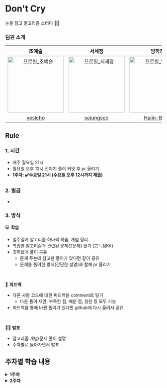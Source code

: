 # Don't Cry

눈물 참고 알고리즘 스터디 👯‍♀️

### **팀원 소개**

|                                                                                                                                                                                                                                                                                                                                                                                                                                              조예슬                                                                                                                                                                                                                                                                                                                                                                                                                                              |                                                                                                                                                                                                                                                                                                                                                                                                                                              서세정                                                                                                                                                                                                                                                                                                                                                                                                                                              |                                                                       방하진                                                                       |
| :----------------------------------------------------------------------------------------------------------------------------------------------------------------------------------------------------------------------------------------------------------------------------------------------------------------------------------------------------------------------------------------------------------------------------------------------------------------------------------------------------------------------------------------------------------------------------------------------------------------------------------------------------------------------------------------------------------------------------------------------------------------------------------------------------------------------------------------------------------------------------------------------: | :----------------------------------------------------------------------------------------------------------------------------------------------------------------------------------------------------------------------------------------------------------------------------------------------------------------------------------------------------------------------------------------------------------------------------------------------------------------------------------------------------------------------------------------------------------------------------------------------------------------------------------------------------------------------------------------------------------------------------------------------------------------------------------------------------------------------------------------------------------------------------------------------: | :------------------------------------------------------------------------------------------------------------------------------------------------: |
| <img width="180" alt="프로필_조예슬" src="https://private-user-images.githubusercontent.com/122437649/281214748-76619ee5-3410-4d35-b785-338809470448.png?jwt=eyJhbGciOiJIUzI1NiIsInR5cCI6IkpXVCJ9.eyJpc3MiOiJnaXRodWIuY29tIiwiYXVkIjoicmF3LmdpdGh1YnVzZXJjb250ZW50LmNvbSIsImtleSI6ImtleTUiLCJleHAiOjE3MDQ5OTY4NTksIm5iZiI6MTcwNDk5NjU1OSwicGF0aCI6Ii8xMjI0Mzc2NDkvMjgxMjE0NzQ4LTc2NjE5ZWU1LTM0MTAtNGQzNS1iNzg1LTMzODgwOTQ3MDQ0OC5wbmc_WC1BbXotQWxnb3JpdGhtPUFXUzQtSE1BQy1TSEEyNTYmWC1BbXotQ3JlZGVudGlhbD1BS0lBVkNPRFlMU0E1M1BRSzRaQSUyRjIwMjQwMTExJTJGdXMtZWFzdC0xJTJGczMlMkZhd3M0X3JlcXVlc3QmWC1BbXotRGF0ZT0yMDI0MDExMVQxODA5MTlaJlgtQW16LUV4cGlyZXM9MzAwJlgtQW16LVNpZ25hdHVyZT1jODUwMjY3ZDdlN2QyNTBkYzM4ZGJkZjQxYjg1MzcxYTY5NDI5M2QzMjZjOWQzMTI2NzE3NWRiNmMzYjE1YWNmJlgtQW16LVNpZ25lZEhlYWRlcnM9aG9zdCZhY3Rvcl9pZD0wJmtleV9pZD0wJnJlcG9faWQ9MCJ9.AXtHu0LjgvByGVZbx7TFsSbi0_2EXmwqzjPBAaSx5Wo"> | <img width="180" alt="프로필_서세정" src="https://private-user-images.githubusercontent.com/125885922/280921601-aec087ef-ebe0-4198-8e1e-2a3b59946c8f.jpg?jwt=eyJhbGciOiJIUzI1NiIsInR5cCI6IkpXVCJ9.eyJpc3MiOiJnaXRodWIuY29tIiwiYXVkIjoicmF3LmdpdGh1YnVzZXJjb250ZW50LmNvbSIsImtleSI6ImtleTUiLCJleHAiOjE3MDQ5OTY4MDksIm5iZiI6MTcwNDk5NjUwOSwicGF0aCI6Ii8xMjU4ODU5MjIvMjgwOTIxNjAxLWFlYzA4N2VmLWViZTAtNDE5OC04ZTFlLTJhM2I1OTk0NmM4Zi5qcGc_WC1BbXotQWxnb3JpdGhtPUFXUzQtSE1BQy1TSEEyNTYmWC1BbXotQ3JlZGVudGlhbD1BS0lBVkNPRFlMU0E1M1BRSzRaQSUyRjIwMjQwMTExJTJGdXMtZWFzdC0xJTJGczMlMkZhd3M0X3JlcXVlc3QmWC1BbXotRGF0ZT0yMDI0MDExMVQxODA4MjlaJlgtQW16LUV4cGlyZXM9MzAwJlgtQW16LVNpZ25hdHVyZT1hYmZkNThhZjBjYTZjZGEyOWI5Y2YyZjJiMTNhMGM5Y2E1OGNhMmE3OGNlNTdhY2JhZDFmNmZkNGRmOWQ5ZjQ2JlgtQW16LVNpZ25lZEhlYWRlcnM9aG9zdCZhY3Rvcl9pZD0wJmtleV9pZD0wJnJlcG9faWQ9MCJ9.GryHWL72NuS69x76pS63QctnmPeoeLfV8NWW-xBxcQE"> | <img width="180" alt="프로필_방하진" src="https://avatars.githubusercontent.com/u/138538168?s=400&u=2b0ee161014254ecb2b979c03edc226b3783293e&v=4"> |
|                                                                                                                                                                                                                                                                                                                                                                                                                              [yeslcho](https://github.com/yeslcho)                                                                                                                                                                                                                                                                                                                                                                                                                               |                                                                                                                                                                                                                                                                                                                                                                                                                            [sejungseo](https://github.com/sejungseo)                                                                                                                                                                                                                                                                                                                                                                                                                             |                                                    [Hajin-Bang](https://github.com/Hajin-Bang)                                                     |

## Rule

### **1. 시간**

- 매주 월요일 21시
- 월요일 오후 12시 전까지 풀이 커밋 후 pr 올리기
- **1주차: ✔️수요일 21시 (수요일 오후 12시까지 제출)**

### **2. 벌금**

-

### **3. 방식**

💻 **학습**

- 일주일에 알고리즘 하나씩 학습, 개념 정리
- 학습한 알고리즘과 관련된 문제(2문제) 풀기 (고득점Kit)
- 깃허브에 풀이 공유
  - 문제 푸는데 참고한 풀이가 있다면 같이 공유
  - 문제를 풀이한 방식(간단한 설명)과 함께 pr 올리기

<br/>

🧐 **피드백**

- 다른 사람 코드에 대한 피드백을 comment로 달기
  - 다른 풀이 제안, 부족한 점, 배운 점, 칭찬 등 모두 가능
- 피드백을 통해 바뀐 풀이가 있다면 github에 다시 올려서 공유

<br/>

💁🏻 **발표**

- 알고리즘 개념/문제 풀이 설명
- 주차별로 돌아가면서 발표

## 주차별 학습 내용

<details><summary><b>1주차</b></summary>
<br/>

<b style="font-size:17px">2024.01.17</b><br/>
**<lv1 문제로 예열하기>**

- **공통문제 5문제 + 선택 2문제**
- 공통문제
  - 제일 작은 수 제거하기
  - 가운데 글자 가져오기
  - 내적
  - 수박수박수박수박수박수?
  - 약수의 개수와 덧셈
- 개별문제
  - 예슬:
  - 세정:
  - 하진:

**💁🏻발표**

- 예슬:
- 세정:
- 하진:
</details>

<details><summary><b>2주차</b></summary>
<br/>
